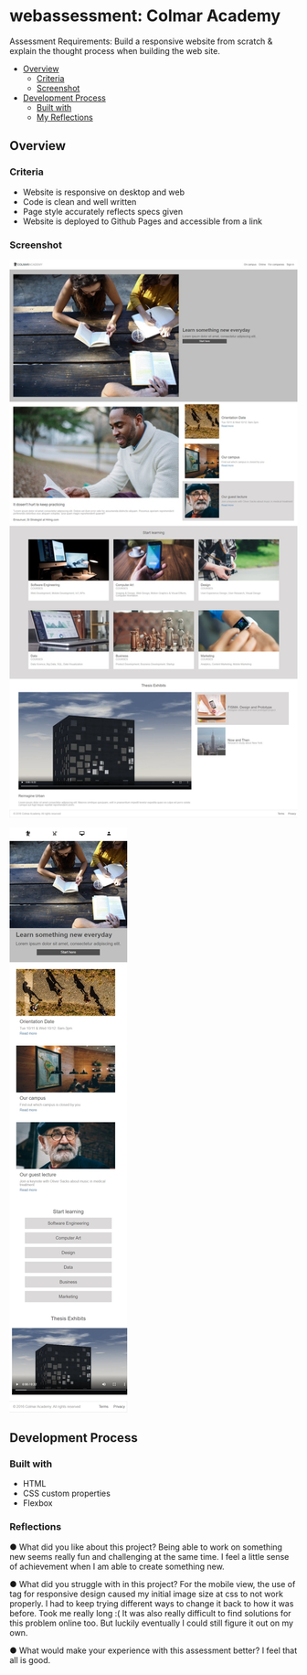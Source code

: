 # webassessment: Colmar Academy

Assessment Requirements: 
Build a responsive website from scratch & explain the thought process when building the web site.

- [Overview](#overview)
  - [Criteria](#criteria)
  - [Screenshot](#screenshot)
- [Development Process](#development)
  - [Built with](#built-with)
  - [My Reflections](#Reflections)

## Overview

### Criteria
- Website is responsive on desktop and web
- Code is clean and well written
- Page style accurately reflects specs given
- Website is deployed to Github Pages and accessible from a link

### Screenshot

![desktop version](./desktop.jpg)

![mobile version](./mobile.jpg)

## Development Process

### Built with

- HTML
- CSS custom properties
- Flexbox

### Reflections

● What did you like about this project?
Being able to work on something new seems really fun and challenging at the same time. I feel a little sense of achievement when I am able to create something new.

● What did you struggle with in this project?
For the mobile view, the use of <picture> tag for responsive design caused my initial image size at css to not work properly. I had to keep trying different ways to change it back to how it was before. Took me really long :( It was also really difficult to find solutions for this problem online too. But luckily eventually I could still figure it out on my own. 

● What would make your experience with this assessment better?
I feel that all is good.